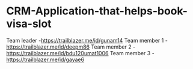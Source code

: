 # CRM-Application-that-helps-book-visa-slot
Team leader   -https://trailblazer.me/id/gunam14
Team member 1 -https://trailblazer.me/id/deepm86
Team member 2 -https://trailblazer.me/id/bdu120umat1006
Team member 3 -https://trailblazer.me/id/gayae6
